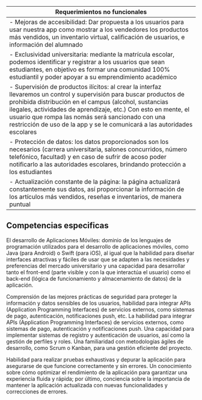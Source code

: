

| Requerimientos no funcionales |
|--|
| - Mejoras de accesibilidad: Dar propuesta a los usuarios para usar nuestra app como mostrar a los vendedores los productos más vendidos, un inventario virtual, calificación de usuarios, e información del alumnado  |
| - Exclusividad universitaria: mediante la matrícula escolar, podemos identificar y registrar a los usuarios que sean estudiantes, en objetivo es formar una comunidad 100% estudiantil y poder apoyar a su emprendimiento académico |
| - Supervisión de productos ilícitos: al crear la interfaz llevaremos un control y supervisión para buscar productos de prohibida distribución en el campus (alcohol, sustancias ilegales, actividades de aprendizaje, etc.) Con esto en mente, el usuario que rompa las nomás será sancionado con una restricción de uso de la app y se le comunicará a las autoridades escolares |
| - Protección de datos: los datos proporcionados son los necesarios (carrera universitaria, salones concurridos, número telefónico, facultad) y en caso de sufrir de acoso poder notificarlo a las autoridades escolares, brindando protección a los estudiantes |
| - Actualización constante de la página: la página actualizará constantemente sus datos, así proporcionar la información de los artículos más vendidos, reseñas e inventarios, de manera puntual |

## Competencias especificas
El desarrollo de Aplicaciones Móviles: dominio de los lenguajes de programación utilizados para el desarrollo de aplicaciones móviles, como Java (para Android) o Swift (para iOS), al igual que la habilidad para diseñar interfaces atractivas y fáciles de usar que se adapten a las necesidades y preferencias del mercado universitario y una capacidad para desarrollar tanto el front-end (parte visible y con la que interactúa el usuario) como el back-end (lógica de funcionamiento y almacenamiento de datos) de la aplicación.

Comprensión de las mejores prácticas de seguridad para proteger la información y datos sensibles de los usuarios, habilidad para integrar APIs (Application Programming Interfaces) de servicios externos, como sistemas de pago, autenticación, notificaciones push, etc. La habilidad para integrar APIs (Application Programming Interfaces) de servicios externos, como sistemas de pago, autenticación y notificaciones push. Una  capacidad para implementar sistemas de registro y autenticación de usuarios, así como la gestión de perfiles y roles.
Una familiaridad con metodologías ágiles de desarrollo, como Scrum o Kanban, para una gestión eficiente del proyecto.



Habilidad para realizar pruebas exhaustivas y depurar la aplicación para asegurarse de que funcione correctamente y sin errores. Un conocimiento sobre cómo optimizar el rendimiento de la aplicación para garantizar una experiencia fluida y rápida; por último, conciencia sobre la importancia de mantener la aplicación actualizada con nuevas funcionalidades y correcciones de errores.

